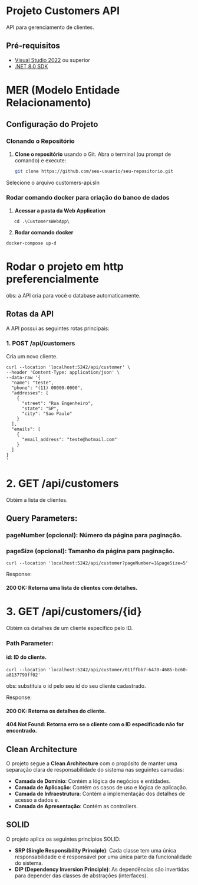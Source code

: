 # Projeto Customers API

API para gerenciamento de clientes.

## Pré-requisitos

- [Visual Studio 2022](https://visualstudio.microsoft.com/vs/) ou superior
- [.NET 8.0 SDK](https://dotnet.microsoft.com/download/dotnet/8.0)



# MER (Modelo Entidade Relacionamento)



## Configuração do Projeto

### Clonando o Repositório

1. **Clone o repositório** usando o Git. Abra o terminal (ou prompt de comando) e execute:

   ```bash
   git clone https://github.com/seu-usuario/seu-repositorio.git
   ```

   
Selecione o arquivo customers-api.sln


### Rodar comando docker para criação do banco de dados



1. **Acessar a pasta da Web Application**

```
   cd .\CustomersWebApp\
```

2. **Rodar comando docker**
```
docker-compose up-d
```


# Rodar o projeto em http preferencialmente

obs: a API cria para você o database automaticamente.

## Rotas da API
A API possui as seguintes rotas principais:

### 1. POST /api/customers
Cria um novo cliente.

```
curl --location 'localhost:5242/api/customer' \
--header 'Content-Type: application/json' \
--data-raw '{
  "name": "teste",
  "phone": "(11) 00000-0000",
  "addresses": [
    {
      "street": "Rua Engenheiro",
      "state": "SP",
      "city": "Sao Paulo"
    }
  ],
  "emails": [
    {
      "email_address": "teste@hotmail.com"
    }
  ]
}
'

```

# 2. GET /api/customers
Obtém a lista de clientes.

## Query Parameters:

### pageNumber (opcional): Número da página para paginação.
### pageSize (opcional): Tamanho da página para paginação.

```
curl --location 'localhost:5242/api/customer?pageNumber=1&pageSize=5'
```
Response:

#### 200 OK: Retorna uma lista de clientes com detalhes.

# 3. GET /api/customers/{id}
Obtém os detalhes de um cliente específico pelo ID.

### Path Parameter:

#### id: ID do cliente.


```
curl --location 'localhost:5242/api/customer/011ffbb7-6470-4685-bc60-a8137799ff02'
```

obs: substituia o id pelo seu id do seu cliente cadastrado.

Response:

#### 200 OK: Retorna os detalhes do cliente.
#### 404 Not Found: Retorna erro se o cliente com o ID especificado não for encontrado.

## Clean Architecture

O projeto segue a **Clean Architecture** com o propósito de manter uma separação clara de responsabilidade do sistema nas seguintes camadas:

- **Camada de Domínio**: Contém a lógica de negócios e entidades.
- **Camada de Aplicação**: Contém os casos de uso e lógica de aplicação.
- **Camada de Infraestrutura**: Contém a implementação dos detalhes de acesso a dados e.
- **Camada de Apresentação**: Contém as controllers.

## SOLID

O projeto aplica os seguintes princípios SOLID:

- **SRP (Single Responsibility Principle)**: Cada classe tem uma única responsabilidade e é responsável por uma única parte da funcionalidade do sistema.
- **DIP (Dependency Inversion Principle)**: As dependências são invertidas para depender das classes de abstrações (interfaces).

